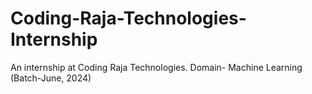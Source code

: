 # Coding-Raja-Technologies-Internship
An internship at Coding Raja Technologies. Domain- Machine Learning (Batch-June, 2024)

